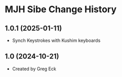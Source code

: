 MJH Sibe Change History
====================

1.0.1 (2025-01-11)
----------------
* Synch Keystrokes with Kushim keyboards

1.0 (2024-10-21)
----------------
* Created by Greg Eck
